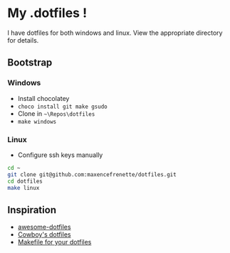 # My .dotfiles !

I have dotfiles for both windows and linux. View the appropriate directory for details.

## Bootstrap

### Windows

-   Install chocolatey
-   `choco install git make gsudo`
-   Clone in `~\Repos\dotfiles`
-   `make windows`

### Linux

-   Configure ssh keys manually

```bash
cd ~
git clone git@github.com:maxencefrenette/dotfiles.git
cd dotfiles
make linux
```

## Inspiration

-   [awesome-dotfiles](https://github.com/webpro/awesome-dotfiles)
-   [Cowboy's dotfiles](https://github.com/cowboy/dotfiles)
-   [Makefile for your dotfiles](https://polothy.github.io/post/2018-10-09-makefile-dotfiles/)
